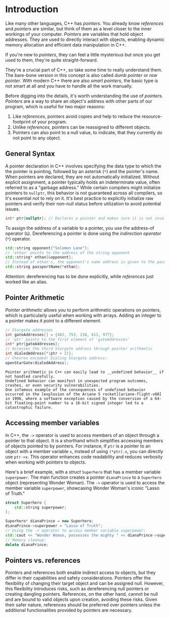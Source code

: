 # Introduction

Like many other languages, C++ has _pointers_.
You already know _references_ and _pointers_ are similar, but think of them as a level closer to the inner workings of your computer.
_Pointers_ are variables that hold object addresses.
They are used to directly interact with objects, enabling dynamic memory allocation and efficient data manipulation in C++.

If you're new to _pointers_, they can feel a little mysterious but once you get used to them, they're quite straight-forward.

They're a crucial part of C++, so take some time to really understand them.
The bare-bone version in this concept is also called _dumb pointer_ or _raw pointer_.
With modern C++ there are also _smart pointers_, the basic type is not smart at all and you have to handle all the work manually.

Before digging into the details, it's worth understanding the use of _pointers_.
_Pointers_ are a way to share an object's address with other parts of our program, which is useful for two major reasons:
1. Like _references_, pointers avoid copies and help to reduce the resource-footprint of your program.
2. Unlike _references_, pointers can be reassigned to different objects.
3. Pointers can also point to a null value, to indicate, that they currently do not point to any object.

## General Syntax

A pointer declaration in C++ involves specifying the data type to which the the pointer is pointing, followed by an asterisk (`*`) and the pointer's name.
When pointers are declared, they are not automatically initialized.
Without explicit assignment, a pointer typically holds an indeterminate value, often referred to as a "garbage address."
While certain compilers might initialize pointers to `nullptr`, this behavior is not guaranteed across all compilers, so it's essential not to rely on it.
It's best practice to explicitly initialize raw pointers and verify their non-null status before utilization to avoid potential issues.

```cpp
int* ptr{nullptr}; // Declares a pointer and makes sure it is not invalid
```

To assign the address of a variable to a pointer, you use the address-of operator (`&`).
Dereferencing a pointer is done using the _indirection operator_ (`*`) operator.

```cpp
std::string opponent{"Solomon Lane"};
// 'ethan' points to the address of the string opponent
std::string* ethan{&opponent}; 
// Instead of ethan's, the opponent's name address is given to the passPort
std::string passportName{*ethan};
```

Attention: dereferencing has to be done explicitly, while _references_ just worked like an alias.

## Pointer Arithmetic

_Pointer arithmetic_ allows you to perform arithmetic operations on pointers, which is particularly useful when working with arrays.
Adding an integer to a pointer makes it point to a different element.

```cpp
// Stargate addresses
int gateAddresses[] = {462, 753, 218, 611, 977};
// 'ptr' points to the first element of 'gateAddresses'
int* ptr{gateAddresses}; 
// Accesses the third Stargate address through pointer arithmetic
int dialedAddress{*(ptr + 2)}; 
// Chevron encoded! Dialing Stargate address:
openStarGate(dialedAddress);
```

~~~~exercism/caution
Pointer arithmetic in C++ can easily lead to __undefined behavior__ if not handled carefully.
Undefined behavior can manifest in unexpected program outcomes, crashes, or even security vulnerabilities.
One infamous example of the consequences of undefined behavior occurred in the [explosion of the Ariane 5 rocket][ariane-flight-v88] in 1996, where a software exception caused by the conversion of a 64-bit floating-point number to a 16-bit signed integer led to a catastrophic failure.
~~~~

## Accessing member variables

In C++, the `->` operator is used to access members of an object through a pointer to that object.
It is a shorthand which simplifies accessing members of objects pointed to by pointers.
For instance, if `ptr` is a pointer to an object with a member variable `x`, instead of using `(*ptr).x`, you can directly use `ptr->x`.
This operator enhances code readability and reduces verbosity when working with pointers to objects.

Here's a brief example, with a _struct_ `Superhero` that has a member variable `superpower`.
The main function creates a pointer `dianaPrince` to a `Superhero` object (representing Wonder Woman).
The `->` operator is used to access the member variable `superpower`, showcasing Wonder Woman's iconic "Lasso of Truth."

```cpp
struct Superhero {
    std::string superpower;
};

Superhero* dianaPrince = new Superhero;
dianaPrince->superpower = "Lasso of Truth";
// Using the -> operator to access member variable superpower:
std::cout << "Wonder Woman, possesses the mighty " << dianaPrince->superpower;
// Memory cleanup:
delete dianaPrince; 
```

## Pointers vs. references

Pointers and references both enable indirect access to objects, but they differ in their capabilities and safety considerations.
Pointers offer the flexibility of changing their target object and can be assigned null.
However, this flexibility introduces risks, such as dereferencing null pointers or creating dangling pointers.
References, on the other hand, cannot be null and are bound to valid objects upon creation, avoiding these risks.
Given their safer nature, references should be preferred over pointers unless the additional functionalities provided by pointers are necessary.

[ariane-flight-v88]: https://en.wikipedia.org/wiki/Ariane_flight_V88
